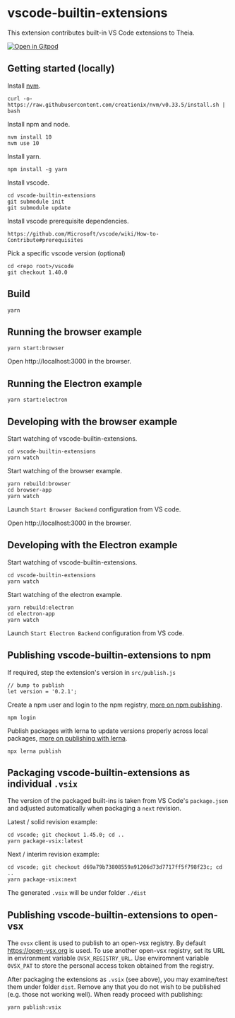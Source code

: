 # vscode-builtin-extensions

This extension contributes built-in VS Code extensions to Theia.

[![Open in Gitpod](https://gitpod.io/button/open-in-gitpod.svg)](https://gitpod.io/#https://github.com/theia-ide/vscode-builtin-extensions)

## Getting started (locally)

Install [nvm](https://github.com/creationix/nvm#install-script).

    curl -o- https://raw.githubusercontent.com/creationix/nvm/v0.33.5/install.sh | bash

Install npm and node.

    nvm install 10
    nvm use 10

Install yarn.

    npm install -g yarn

Install vscode.

    cd vscode-builtin-extensions
    git submodule init
    git submodule update

Install vscode prerequisite dependencies.

    https://github.com/Microsoft/vscode/wiki/How-to-Contribute#prerequisites

Pick a specific vscode version (optional)

    cd <repo root>/vscode
    git checkout 1.40.0

## Build

    yarn

## Running the browser example

    yarn start:browser

Open http://localhost:3000 in the browser.

## Running the Electron example

    yarn start:electron

## Developing with the browser example

Start watching of vscode-builtin-extensions.

    cd vscode-builtin-extensions
    yarn watch

Start watching of the browser example.

    yarn rebuild:browser
    cd browser-app
    yarn watch

Launch `Start Browser Backend` configuration from VS code.

Open http://localhost:3000 in the browser.

## Developing with the Electron example

Start watching of vscode-builtin-extensions.

    cd vscode-builtin-extensions
    yarn watch

Start watching of the electron example.

    yarn rebuild:electron
    cd electron-app
    yarn watch

Launch `Start Electron Backend` configuration from VS code.

## Publishing vscode-builtin-extensions to npm

If required, step the extension's version in `src/publish.js`

    // bump to publish
    let version = '0.2.1';

Create a npm user and login to the npm registry, [more on npm publishing](https://docs.npmjs.com/getting-started/publishing-npm-packages).

    npm login

Publish packages with lerna to update versions properly across local packages, [more on publishing with lerna](https://github.com/lerna/lerna#publish).

    npx lerna publish

## Packaging vscode-builtin-extensions as individual `.vsix`

The version of the packaged built-ins is taken from VS Code's `package.json` and adjusted automatically when packaging a `next` revision.

Latest / solid revision example:

    cd vscode; git checkout 1.45.0; cd ..
    yarn package-vsix:latest

Next / interim revision example:

    cd vscode; git checkout d69a79b73808559a91206d73d7717ff5f798f23c; cd ..
    yarn package-vsix:next

The generated `.vsix` will be under folder `./dist`

## Publishing vscode-builtin-extensions to open-vsx

The `ovsx` client is used to publish to an open-vsx registry. By default https://open-vsx.org is used. To use another open-vsx registry, set its URL in environment variable `OVSX_REGISTRY_URL`. Use enviromnent variable `OVSX_PAT` to store the personal access token obtained from the registry.

After packaging the extensions as `.vsix` (see above), you may examine/test them under folder `dist`. Remove any that you do not wish to be published (e.g. those not working well). When ready proceed with publishing:

    yarn publish:vsix
